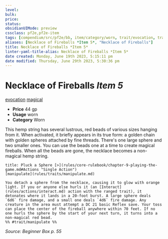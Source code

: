 ```yaml
---
level:
bulk:
price:
status:
obsidianUIMode: preview
cssclass: pf2e,pf2e-item
tags: [compendium/src/pf2e/bb, item/category/worn, trait/evocation, trait/magical]
aliases: [Necklace of Fireballs *Item 5*, "Necklace of Fireballs"]
title: Necklace of Fireballs *Item 5*
linter-yaml-title-alias: Necklace of Fireballs *Item 5*
date created: Monday, June 19th 2023, 5:15:11 pm
date modified: Thursday, June 29th 2023, 5:30:36 pm
---
```


# Necklace of Fireballs *Item 5*

[evocation](rules/traits/evocation.md) [magical](rules/traits/magical.md)  

- **Price** 44 gp
- **Usage** worn
- **Category** Worn

This hemp string has several lustrous, red beads of various sizes hanging from it. When activated, it briefly appears in its true form: a golden chain with golden spheres attached by fine threads. There's one large sphere and two smaller ones. You can use the beads one at a time to create magical fireballs. When all the beads are gone, the necklace becomes a non-magical hemp string.

```ad-embed-ability
title: Pluck a Sphere [>](rules/core-rulebook/chapter-9-playing-the-game.md#Actions "Single Action")
[manipulate](rules/traits/manipulate.md)  

You detach a sphere from the necklace, causing it to glow with orange light. If you or anyone else hurls it (an [Interact](rules/actions/interact.md) action with the ranged trait), it detonates where it lands in a 20-foot burst. A large sphere deals `6d6` fire damage, and a small one deals `4d6` fire damage. Any creature in the area must attempt a DC 21 basic Reflex save. Your toss can place the center of the fireball anywhere within 70 feet. If no one hurls the sphere by the start of your next turn, it turns into a non-magical red bead.  
%% #trait/manipulate %%
```

*Source: Beginner Box p. 55*
